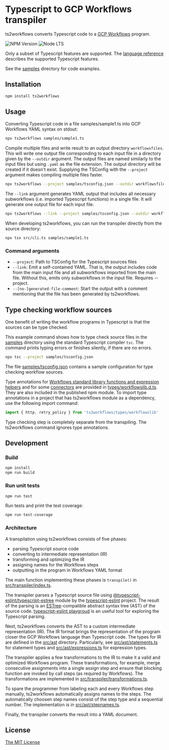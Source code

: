 # Typescript to GCP Workflows transpiler

ts2workflows converts Typescript code to a [GCP Workflows](https://cloud.google.com/workflows/docs/apis) program.

![NPM Version](https://img.shields.io/npm/v/ts2workflows)
![Node LTS](https://img.shields.io/node/v-lts/ts2workflows)

Only a subset of Typescript features are supported. The [language reference](language_reference.md) describes the supported Typescript features.

See the [samples](samples) directory for code examples.

## Installation

```sh
npm install ts2workflows
```

## Usage

Converting Typescript code in a file samples/sample1.ts into GCP Workflows YAML syntax on stdout:

```sh
npx ts2workflows samples/sample1.ts
```

Compile multiple files and write result to an output directory `workflowsfiles`. This will write one output file corresponding to each input file in a directory given by the `--outdir` argument. The output files are named similarly to the input files but using `.yaml` as the file extension. The output directory will be created if it doesn't exist. Supplying the TSConfig with the `--project` argument makes compiling multiple files faster.

```sh
npx ts2workflows --project samples/tsconfig.json --outdir workflowsfiles samples/*.ts
```

The `--link` argument generates YAML output that includes all necessary subworkflows (i.e. imported Typescript functions) in a single file. It will generate one output file for each input file.

```sh
npx ts2workflows --link --project samples/tsconfig.json --outdir workflowsfiles samples/sample*.ts
```

When developing ts2workflows, you can run the transpiler directly from the source directory:

```sh
npx tsx src/cli.ts samples/sample1.ts
```

### Command arguments

- `--project`: Path to TSConfig for the Typescript sources files
- `--link`: Emit a self-contained YAML. That is, the output includes code from the main input file and all subworkflows imported from the main file. Without this, emits only subworkflows in the input file. Requires --project.
- `--[no-]generated-file-comment`: Start the output with a comment mentioning that the file has been generated by ts2workflows.

## Type checking workflow sources

One benefit of writing the workflow programs in Typescript is that the sources can be type checked.

This example command shows how to type check source files in the [samples](samples) directory using the standard Typescript compiler `tsc`. The command prints typing errors or finishes silently, if there are no errors.

```sh
npx tsc --project samples/tsconfig.json
```

The file [samples/tsconfig.json](samples/tsconfig.json) contains a sample configuration for type checking workflow sources.

Type annotations for [Workflows standard library functions and expression helpers](https://cloud.google.com/workflows/docs/reference/stdlib/overview) and for some [connectors](https://cloud.google.com/workflows/docs/reference/googleapis) are provided in [types/workflowslib.d.ts](types/workflowslib.d.ts). They are also included in the published npm module. To import type annotations in a project that has ts2workflows module as a dependency, use the following import command:

```javascript
import { http, retry_policy } from 'ts2workflows/types/workflowslib'
```

Type checking step is completely separate from the transpiling. The ts2workflows command ignores type annotations.

## Development

### Build

```sh
npm install
npm run build
```

### Run unit tests

```sh
npm run test
```

Run tests and print the test coverage:

```sh
npm run test-coverage
```

### Architecture

A transpilation using ts2workflows consists of five phases:

- parsing Typescript source code
- converting to intermediate representation (IR)
- transforming and optimizing the IR
- assigning names for the Workflows steps
- outputting in the program in Workflows YAML format

The main function implementing these phases is `transpile()` in [src/transpiler/index.ts](src/transpiler/index.ts).

The transpiler parses a Typescript source file using [@typescript-eslint/typescript-estree](https://www.npmjs.com/package/@typescript-eslint/typescript-estree) module by the [typescript-eslint](https://typescript-eslint.io/) project. The result of the parsing is an [ESTree](https://github.com/estree/estree/blob/master/README.md)-compatible abstract syntax tree (AST) of the source code. [typescript-eslint playgroud](https://typescript-eslint.io/play/) is an useful tool for exploring the Typescript parsing.

Next, ts2workflows converts the AST to a custom intermediate representation (IR). The IR format brings the representation of the program closer the GCP Workflows language than Typescript code. The types for IR are defined in the [src/ast](src/ast) directory. Particularly, see [src/ast/statements.ts](src/ast/statements.ts) for statement types and [src/ast/expressions.ts](src/ast/expressions.ts) for expression types.

The transpiler applies a few transformations to the IR to make it a valid and optimized Workflows program. These transformations, for example, merge consecutive assignments into a single assign step and ensure that blocking function are invoked by call steps (as required by Workflows). The transformations are implemented in [src/transpiler/transformations.ts](src/transpiler/transformations.ts).

To spare the programmer from labeling each and every Workflows step manually, ts2workflows automatically assigns names to the steps. The automatically choosen step names consist of the step type and a sequential number. The implementation is in [src/ast/stepnames.ts](src/ast/stepnames.ts).

Finally, the transpiler converts the result into a YAML document.

## License

[The MIT License](LICENSE)
